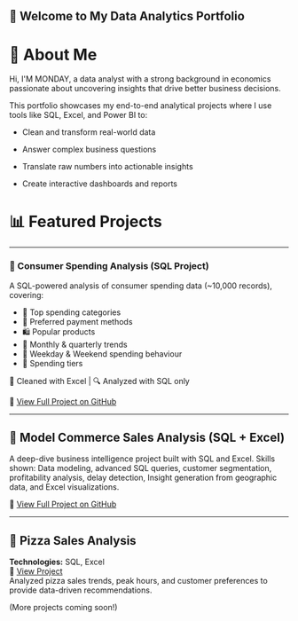 ##                             👋 Welcome to My Data Analytics Portfolio
#                                             🚀 About Me
Hi, I'M MONDAY, a data analyst with a strong background in economics passionate about uncovering insights that drive better business decisions.

This portfolio showcases my end-to-end analytical projects where I use tools like SQL, Excel, and Power BI to:

- Clean and transform real-world data

- Answer complex business questions
  
- Translate raw numbers into actionable insights

- Create interactive dashboards and reports



# 📊 Featured Projects 

---

### 🧾 Consumer Spending Analysis (SQL Project)

A SQL-powered analysis of consumer spending data (~10,000 records), covering:

- 💸 Top spending categories
- 🏦 Preferred payment methods
- 🛍️ Popular products
- 📅 Monthly & quarterly trends
- 🧠 Weekday & Weekend spending behaviour
- 🏦 Spending tiers

🧹 Cleaned with Excel | 🔍 Analyzed with SQL only

🔗 [View Full Project on GitHub](https://github.com/MondayTheAnalyst/consumer-spending-sql)

---

## 🔹 Model Commerce Sales Analysis (SQL + Excel)
A deep-dive business intelligence project built with SQL and Excel.
Skills shown: Data modeling, advanced SQL queries, customer segmentation, profitability analysis, delay detection, Insight generation from geographic data, and Excel visualizations.

🔗 [View Full Project on GitHub](https://github.com/MondayTheAnalyst/Model-commerce-analysis)

---
 
## 🍕 Pizza Sales Analysis  
**Technologies:** SQL, Excel  
🔗 [View Project](https://github.com/MondayTheAnalyst/pizza-sales-analysis)  
Analyzed pizza sales trends, peak hours, and customer preferences to provide data-driven recommendations.  




(More projects coming soon!)
